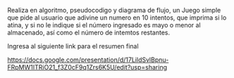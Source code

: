 Realiza en algoritmo, pseudocodigo y diagrama de flujo, un Juego simple que pide al usuario que adivine un numero en 10 intentos, que imprima si lo atina, y si no le indique si el número ingresado es mayo o menor al almacenado, así como el número de intemtos restantes.


Ingresa al siguiente link para el resumen final

https://docs.google.com/presentation/d/17LildSvlBpnu-FRpMW1ITRiO21_f3Z0cF9q1Zrs6K5U/edit?usp=sharing
